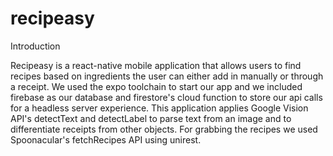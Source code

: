 # recipeasy

Introduction

Recipeasy is a react-native mobile application that allows users to find recipes based on ingredients the user can either add in manually or through a receipt. We used the expo toolchain to start our app and we included firebase as our database and firestore's cloud function to store our api calls for a headless server experience. This application applies Google Vision API's detectText and detectLabel to parse text from an image and to differentiate receipts from other objects. For grabbing the recipes we used Spoonacular's fetchRecipes API using unirest.

